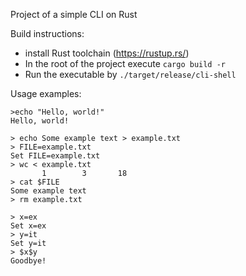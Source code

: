 Project of a simple CLI on Rust

Build instructions:
- install Rust toolchain (https://rustup.rs/)
- In the root of the project execute `cargo build -r`
- Run the executable by `./target/release/cli-shell`

Usage examples:
```
>echo "Hello, world!"
Hello, world!
```

```
> echo Some example text > example.txt
> FILE=example.txt
Set FILE=example.txt
> wc < example.txt
       1        3       18
> cat $FILE
Some example text
> rm example.txt
```

```
> x=ex
Set x=ex
> y=it
Set y=it
> $x$y
Goodbye!
```